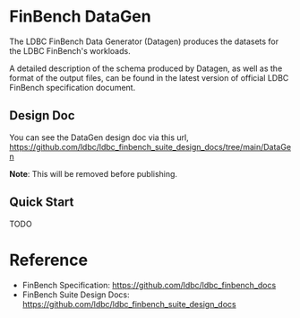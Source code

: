 # FinBench DataGen

The LDBC FinBench Data Generator (Datagen) produces the datasets for the LDBC FinBench's workloads.

A detailed description of the schema produced by Datagen, as well as the format of the output files, can be found in the latest version of official LDBC FinBench specification document.

## Design Doc

You can see the DataGen design doc via this url,
https://github.com/ldbc/ldbc_finbench_suite_design_docs/tree/main/DataGen

**Note**: This will be removed before publishing.

## Quick Start

TODO

# Reference

- FinBench Specification: https://github.com/ldbc/ldbc_finbench_docs
- FinBench Suite Design Docs: https://github.com/ldbc/ldbc_finbench_suite_design_docs
 